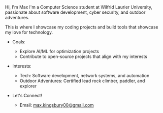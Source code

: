 Hi, I'm Max
I'm a Computer Science student at Wilfrid Laurier University, 
passionate about software development, cyber security, and outdoor adventures. 

This is where I showcase my coding projects and build tools that showcase my love for technology.

- Goals:
    - Explore AI/ML for optimization projects
    - Contribute to open-source projects that align with my interests

- Interests:
    - Tech: Software development, network systems, and automation
    - Outdoor Adventures: Certified lead rock climber, paddler, and explorer

- Let's Connect!
    - Email: max.kingsbury00@gmail.com

    


    

